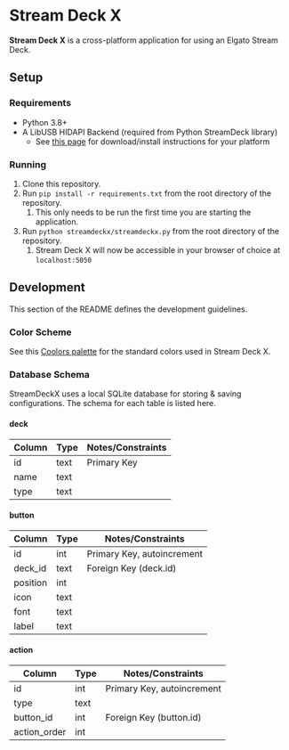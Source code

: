 # Stream Deck X
**Stream Deck X** is a cross-platform application for using an Elgato Stream Deck.

## Setup
### Requirements
* Python 3.8+
* A LibUSB HIDAPI Backend (required from Python StreamDeck library)
    * See [this page](https://python-elgato-streamdeck.readthedocs.io/en/stable/pages/backend_libusb_hidapi.html) for download/install instructions for your platform
  
### Running
1. Clone this repository.
1. Run `pip install -r requirements.txt` from the root directory of the repository.
   1. This only needs to be run the first time you are starting the application.
1. Run `python streamdeckx/streamdeckx.py` from the root directory of the repository.
    1. Stream Deck X will now be accessible in your browser of choice at `localhost:5050`

## Development
This section of the README defines the development guidelines.

### Color Scheme
See this [Coolors palette](https://coolors.co/2b2d42-8d99ae-fafded-152815-f18f01) for the standard colors used in Stream Deck X.

### Database Schema
StreamDeckX uses a local SQLite database for storing & saving configurations. The schema for each table is listed here.

#### deck 
Column | Type | Notes/Constraints
--- | --- | ---
id | text | Primary Key
name | text | 
type | text |

#### button

Column | Type | Notes/Constraints
--- | --- | ---
id | int | Primary Key, autoincrement
deck_id | text | Foreign Key (deck.id)
position | int |
icon | text |
font | text |
label | text |

#### action

Column | Type | Notes/Constraints
--- | --- | ---
id | int | Primary Key, autoincrement
type | text |
button_id | int | Foreign Key (button.id)
action_order | int |